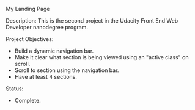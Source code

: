 My Landing Page

Description:
This is the second project in the Udacity Front End Web Developer nanodegree program.

Project Objectives:
* Build a dynamic navigation bar.
* Make it clear what section is being viewed using an "active class" on scroll.
* Scroll to section using the navigation bar.
* Have at least 4 sections.

Status:
* Complete.
